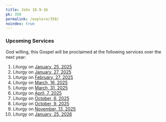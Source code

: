 ```yaml
---
title: John 10.9-16
pk: 358
permalink: /explore/358/
noindex: true
---
```


### Upcoming Services

God willing, this Gospel will be proclaimed at the following services over the next year:


1. Liturgy on [January, 25, 2025](https://orthocal.info/readings/gregorian/2025/01/25/)
1. Liturgy on [January, 27, 2025](https://orthocal.info/readings/gregorian/2025/01/27/)
1. Liturgy on [February, 27, 2025](https://orthocal.info/readings/gregorian/2025/02/27/)
1. Liturgy on [March, 16, 2025](https://orthocal.info/readings/gregorian/2025/03/16/)
1. Liturgy on [March, 31, 2025](https://orthocal.info/readings/gregorian/2025/03/31/)
1. Liturgy on [April,  7, 2025](https://orthocal.info/readings/gregorian/2025/04/07/)
1. Liturgy on [October,  6, 2025](https://orthocal.info/readings/gregorian/2025/10/06/)
1. Liturgy on [October,  9, 2025](https://orthocal.info/readings/gregorian/2025/10/09/)
1. Liturgy on [November, 13, 2025](https://orthocal.info/readings/gregorian/2025/11/13/)
1. Liturgy on [January, 25, 2026](https://orthocal.info/readings/gregorian/2026/01/25/)
